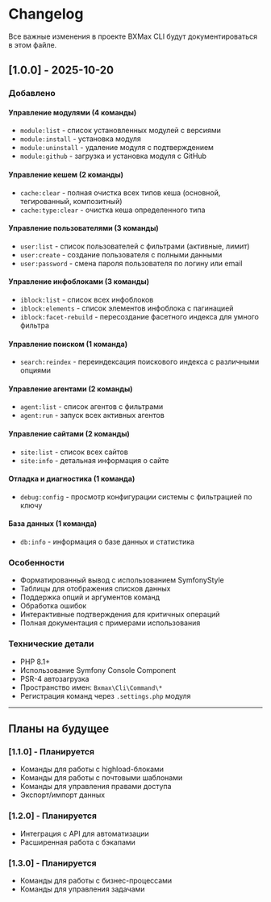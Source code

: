 # Changelog

Все важные изменения в проекте BXMax CLI будут документироваться в этом файле.

## [1.0.0] - 2025-10-20

### Добавлено

#### Управление модулями (4 команды)
- `module:list` - список установленных модулей с версиями
- `module:install` - установка модуля
- `module:uninstall` - удаление модуля с подтверждением
- `module:github` - загрузка и установка модуля с GitHub

#### Управление кешем (2 команды)
- `cache:clear` - полная очистка всех типов кеша (основной, тегированный, композитный)
- `cache:type:clear` - очистка кеша определенного типа

#### Управление пользователями (3 команды)
- `user:list` - список пользователей с фильтрами (активные, лимит)
- `user:create` - создание пользователя с полными данными
- `user:password` - смена пароля пользователя по логину или email

#### Управление инфоблоками (3 команды)
- `iblock:list` - список всех инфоблоков
- `iblock:elements` - список элементов инфоблока с пагинацией
- `iblock:facet-rebuild` - пересоздание фасетного индекса для умного фильтра

#### Управление поиском (1 команда)
- `search:reindex` - переиндексация поискового индекса с различными опциями

#### Управление агентами (2 команды)
- `agent:list` - список агентов с фильтрами
- `agent:run` - запуск всех активных агентов

#### Управление сайтами (2 команды)
- `site:list` - список всех сайтов
- `site:info` - детальная информация о сайте

#### Отладка и диагностика (1 команда)
- `debug:config` - просмотр конфигурации системы с фильтрацией по ключу

#### База данных (1 команда)
- `db:info` - информация о базе данных и статистика

### Особенности
- Форматированный вывод с использованием SymfonyStyle
- Таблицы для отображения списков данных
- Поддержка опций и аргументов команд
- Обработка ошибок
- Интерактивные подтверждения для критичных операций
- Полная документация с примерами использования

### Технические детали
- PHP 8.1+
- Использование Symfony Console Component
- PSR-4 автозагрузка
- Пространство имен: `Bxmax\Cli\Command\*`
- Регистрация команд через `.settings.php` модуля

---

## Планы на будущее

### [1.1.0] - Планируется
- Команды для работы с highload-блоками
- Команды для работы с почтовыми шаблонами
- Команды для управления правами доступа
- Экспорт/импорт данных

### [1.2.0] - Планируется
- Интеграция с API для автоматизации
- Расширенная работа с бэкапами

### [1.3.0] - Планируется
- Команды для работы с бизнес-процессами
- Команды для управления задачами

